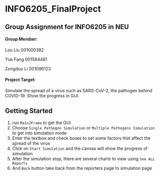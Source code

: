 # INFO6205_FinalProject 
## Group Assignment for INFO6205 in NEU

#### Group Member:
Lou Liu 001000382

Yue Fang 001584481

Zongduo Li 001096123

#### Project Target:
Simulate the spread of a virus such as SARS-CoV-2, the pathogen behind COVID-19.
Show the progress in GUI.

## Getting Started
1. run `MainJFrame` to get the GUI
2. Choose `Single Pathegon Simulation` or `Multiple Pathogens Simulation` to get into simulation mode
3. Enter the textbox and check boxes to set some factors that affect the spread of the virus
4. Click on `Start Simulation` and the canvas will show the progress of simulation
5. After the simulation stop, there are several charts to view using `See ALL Reports`
6. And `Back` button take back from the reporters page to simulation page


